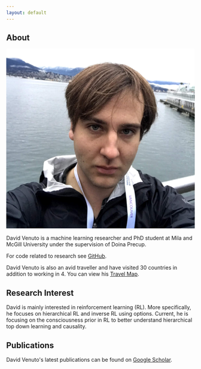 ```yaml
---
layout: default
---
```


## About

<img class="profile-picture" src="434.jpg">

David Venuto is a machine learning researcher and PhD student at Mila and McGill University under the supervision of Doina Precup.  

For code related to research see [GitHub](https://github.com/dvVenuto).

David Venuto is also an avid traveller and have visited 30 countries in addition to working in 4.  You can view his [Travel Map](https://drive.google.com/open?id=1_QtJdbULTcZpp6Jb8Da1D3T6d7vGn5np&usp=sharing).

## Research Interest

David is mainly interested in reinforcement learning (RL). More specifically, he focuses on hierarchical RL and inverse RL using options. Current, he is focusing on the consciousness prior in RL to better understand hierarchical top down learning and causality.

## Publications 

David Venuto's latest publications can be found on [Google Scholar](https://scholar.google.ca/citations?user=32rbUtYAAAAJ&hl=en).





